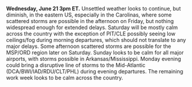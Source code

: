 **Wednesday, June 21 3pm ET.** 
Unsettled weather looks to continue, but diminish, in the eastern US, especially in the Carolinas, where some scattered storms are possible in the afternoon on Friday, but nothing widespread enough for extended delays. Saturday will be mostly calm across the country with the exception of PIT/CLE possibly seeing low ceilings/fog during morning departures, which should not translate to any major delays. Some afternoon scattered storms are possible for the MSP/ORD region later on Saturday. Sunday looks to be calm for all major airports, with storms possible in Arkansas/Mississippi. Monday evening could bring a disruptive line of storms to the Mid-Atlantic (DCA/BWI/IAD/RDU/CLT/PHL) during evening departures. The remaining work week looks to be calm across the country. 